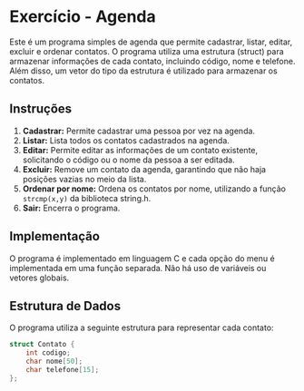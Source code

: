 # Exercício - Agenda

Este é um programa simples de agenda que permite cadastrar, listar, editar, excluir e ordenar contatos. O programa utiliza uma estrutura (struct) para armazenar informações de cada contato, incluindo código, nome e telefone. Além disso, um vetor do tipo da estrutura é utilizado para armazenar os contatos.

## Instruções

1. **Cadastrar:** Permite cadastrar uma pessoa por vez na agenda.
2. **Listar:** Lista todos os contatos cadastrados na agenda.
3. **Editar:** Permite editar as informações de um contato existente, solicitando o código ou o nome da pessoa a ser editada.
4. **Excluir:** Remove um contato da agenda, garantindo que não haja posições vazias no meio da lista.
5. **Ordenar por nome:** Ordena os contatos por nome, utilizando a função `strcmp(x,y)` da biblioteca string.h.
6. **Sair:** Encerra o programa.

## Implementação

O programa é implementado em linguagem C e cada opção do menu é implementada em uma função separada. Não há uso de variáveis ou vetores globais.

## Estrutura de Dados

O programa utiliza a seguinte estrutura para representar cada contato:

```c
struct Contato {
    int codigo;
    char nome[50];
    char telefone[15];
};

